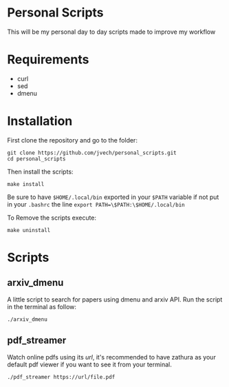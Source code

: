 # Personal Scripts
This will be my personal day to day scripts made to improve my workflow

# Requirements
* curl
* sed
* dmenu

# Installation
First clone the repository and go to the folder:
```
git clone https://github.com/jvech/personal_scripts.git
cd personal_scripts
```
Then install the scripts:
```
make install
```
Be sure to have `$HOME/.local/bin` exported in your `$PATH` variable if not
put in your `.bashrc` the line `export PATH=\$PATH:\$HOME/.local/bin`

To Remove the scripts execute:
```
make uninstall
```

# Scripts
## arxiv\_dmenu
A little script to search for papers using dmenu and arxiv API. Run the script
in the terminal as follow:
```
./arxiv_dmenu
```

## pdf\_streamer
Watch online pdfs using its _url_, it's recommended to have zathura as your
default pdf viewer if you want to see it from your terminal.
```
./pdf_streamer https://url/file.pdf
```
